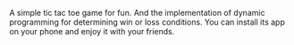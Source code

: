 A simple tic tac toe game for fun. And the implementation of dynamic programming for determining win or loss conditions. You can install its app on
your phone and enjoy it with your friends.
